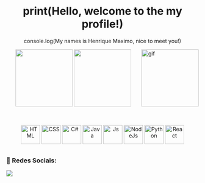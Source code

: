 
<h1 align="center">print(Hello, welcome to the my profile!)</h1>

<p align="center">console.log(My names is Henrique Maximo, nice to meet you!)</p>
<img align="right" width="150" height="150" alt="gif" src="https://media.tenor.com/eyd_OC-btcQAAAAj/kawaii-anime.gif">

<div align="center">
    <img height="150em" src="https://github-readme-stats.vercel.app/api?username=Henrry-Maximo&show_icons=true&theme=github_dark">
    <img height="150em" src="https://github-readme-stats.vercel.app/api/top-langs/?username=Henrry-Maximo&theme=github_dark">
</div>

##

<div style="display: inline_block" align="center"><br>
 <img alt="HTML" height="50" width="50" src="https://cdn.jsdelivr.net/gh/devicons/devicon/icons/html5/html5-plain-wordmark.svg">
 <img alt="CSS" height="50" width="50" src="https://cdn.jsdelivr.net/gh/devicons/devicon/icons/css3/css3-plain-wordmark.svg">
 <img alt="C#" height="50" width="50" src="https://cdn.jsdelivr.net/gh/devicons/devicon/icons/csharp/csharp-plain.svg">
 <img alt="Java" height="50" width="50" src="https://cdn.jsdelivr.net/gh/devicons/devicon/icons/java/java-plain-wordmark.svg">
 <img alt="Js" height="50" width="50" src="https://cdn.jsdelivr.net/gh/devicons/devicon/icons/javascript/javascript-plain.svg">
 <img alt="NodeJs" height="50" width="50" src="https://cdn.jsdelivr.net/gh/devicons/devicon/icons/nodejs/nodejs-plain.svg">
 <img alt="Python" height="50" width="50" src="https://cdn.jsdelivr.net/gh/devicons/devicon/icons/python/python-plain-wordmark.svg">
 <img alt="React" height="50" width="50" src="https://cdn.jsdelivr.net/gh/devicons/devicon/icons/react/react-original-wordmark.svg">
</div>

##

<h3>🔗 Redes Sociais:</h3> 

<div align="left">  
  <a href="https://www.linkedin.com/in/henrique-maximo/" alt="Linkedin">
    <img src="https://img.shields.io/badge/-Linkedin-ff3a5e?style=for-the-badge&logo=Linkedin&logoColor=FFF"/>
  </a>
</div>
